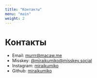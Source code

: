 ```yaml
---
title: "Контакты"
menu: "main"
weight: 2
---
```


# Контакты

* Email: [murrr@macaw.me](mailto:murrr@macaw.me)
* Misskey: [@miraikumiko@misskey.social](https://misskey.social/@miraikumiko)
* Instagram: [miraikumiko](https://www.instagram.com/miraikumiko)
* Github: [miraikumiko](https://github.com/miraikumiko)
